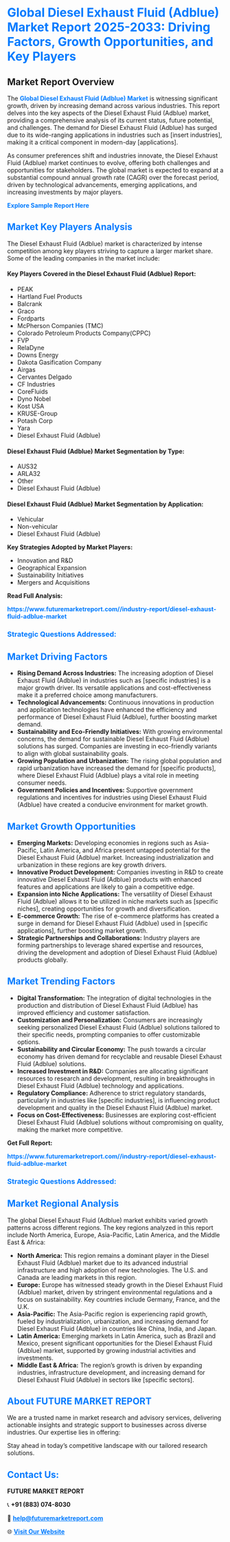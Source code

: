 <h1 style="color: #007BFF;">Global Diesel Exhaust Fluid (Adblue) Market Report 2025-2033: Driving Factors, Growth Opportunities, and Key Players</h1>

<section id="overview">
<h2>Market Report Overview</h2>
<p>The <a href="https://www.futuremarketreport.com//industry-report/diesel-exhaust-fluid-adblue-market" style="color: #007BFF; text-decoration: none;"><strong>Global Diesel Exhaust Fluid (Adblue) Market</strong></a> is witnessing significant growth, driven by increasing demand across various industries. This report delves into the key aspects of the Diesel Exhaust Fluid (Adblue) market, providing a comprehensive analysis of its current status, future potential, and challenges. The demand for Diesel Exhaust Fluid (Adblue) has surged due to its wide-ranging applications in industries such as [insert industries], making it a critical component in modern-day [applications].</p>
<p>As consumer preferences shift and industries innovate, the Diesel Exhaust Fluid (Adblue) market continues to evolve, offering both challenges and opportunities for stakeholders. The global market is expected to expand at a substantial compound annual growth rate (CAGR) over the forecast period, driven by technological advancements, emerging applications, and increasing investments by major players.</p>
</section>

<section id="overview">
<p><a href="https://www.futuremarketreport.com//request-sample/reportId=89352" style="color: #007BFF; text-decoration: none;"><strong>Explore Sample Report Here</strong></a></p>
</section>

<section id="key-players">
<h2 style="color: #007BFF;">Market Key Players Analysis</h2>
<p>The Diesel Exhaust Fluid (Adblue) market is characterized by intense competition among key players striving to capture a larger market share. Some of the leading companies in the market include:</p>
<h4>Key Players Covered in the Diesel Exhaust Fluid (Adblue) Report:</h4>
<ul><li>PEAK</li><li>Hartland Fuel Products</li><li>Balcrank</li><li>Graco</li><li>Fordparts</li><li>McPherson Companies (TMC)</li><li>Colorado Petroleum Products Company(CPPC)</li><li>FVP</li><li>RelaDyne</li><li>Downs Energy</li><li>Dakota Gasification Company</li><li>Airgas</li><li>Cervantes Delgado</li><li>CF Industries</li><li>CoreFluids</li><li>Dyno Nobel</li><li>Kost USA</li><li>KRUSE-Group</li><li>Potash Corp</li><li>Yara</li><li>Diesel Exhaust Fluid (Adblue)</li></ul>
<h4>Diesel Exhaust Fluid (Adblue) Market Segmentation by Type:</h4>
<ul><li>AUS32</li><li>ARLA32</li><li>Other</li><li>Diesel Exhaust Fluid (Adblue)</li></ul>

<h4>Diesel Exhaust Fluid (Adblue) Market Segmentation by Application:</h4>
<ul><li>Vehicular</li><li>Non-vehicular</li><li>Diesel Exhaust Fluid (Adblue)</li></ul>
<p><strong>Key Strategies Adopted by Market Players:</strong></p>
<ul>
<li>Innovation and R&D</li>
<li>Geographical Expansion</li>
<li>Sustainability Initiatives</li>
<li>Mergers and Acquisitions</li>
</ul>
</section>

<section>
<p><strong>Read Full Analysis: </strong></p><a href="https://www.futuremarketreport.com//industry-report/diesel-exhaust-fluid-adblue-market" style="color: #007BFF; text-decoration: none;"><strong>https://www.futuremarketreport.com//industry-report/diesel-exhaust-fluid-adblue-market</strong></a>
<h3 style="color: #007BFF;">Strategic Questions Addressed:</h3>
</section>

<section id="driving-factors">
<h2 style="color: #007BFF;">Market Driving Factors</h2>
<ul>
<li><strong>Rising Demand Across Industries:</strong> The increasing adoption of Diesel Exhaust Fluid (Adblue) in industries such as [specific industries] is a major growth driver. Its versatile applications and cost-effectiveness make it a preferred choice among manufacturers.</li>
<li><strong>Technological Advancements:</strong> Continuous innovations in production and application technologies have enhanced the efficiency and performance of Diesel Exhaust Fluid (Adblue), further boosting market demand.</li>
<li><strong>Sustainability and Eco-Friendly Initiatives:</strong> With growing environmental concerns, the demand for sustainable Diesel Exhaust Fluid (Adblue) solutions has surged. Companies are investing in eco-friendly variants to align with global sustainability goals.</li>
<li><strong>Growing Population and Urbanization:</strong> The rising global population and rapid urbanization have increased the demand for [specific products], where Diesel Exhaust Fluid (Adblue) plays a vital role in meeting consumer needs.</li>
<li><strong>Government Policies and Incentives:</strong> Supportive government regulations and incentives for industries using Diesel Exhaust Fluid (Adblue) have created a conducive environment for market growth.</li>
</ul>
</section>

<section id="growth-opportunities">
<h2 style="color: #007BFF;">Market Growth Opportunities</h2>
<ul>
<li><strong>Emerging Markets:</strong> Developing economies in regions such as Asia-Pacific, Latin America, and Africa present untapped potential for the Diesel Exhaust Fluid (Adblue) market. Increasing industrialization and urbanization in these regions are key growth drivers.</li>
<li><strong>Innovative Product Development:</strong> Companies investing in R&D to create innovative Diesel Exhaust Fluid (Adblue) products with enhanced features and applications are likely to gain a competitive edge.</li>
<li><strong>Expansion into Niche Applications:</strong> The versatility of Diesel Exhaust Fluid (Adblue) allows it to be utilized in niche markets such as [specific niches], creating opportunities for growth and diversification.</li>
<li><strong>E-commerce Growth:</strong> The rise of e-commerce platforms has created a surge in demand for Diesel Exhaust Fluid (Adblue) used in [specific applications], further boosting market growth.</li>
<li><strong>Strategic Partnerships and Collaborations:</strong> Industry players are forming partnerships to leverage shared expertise and resources, driving the development and adoption of Diesel Exhaust Fluid (Adblue) products globally.</li>
</ul>
</section>

<section id="trending-factors">
<h2 style="color: #007BFF;">Market Trending Factors</h2>
<ul>
<li><strong>Digital Transformation:</strong> The integration of digital technologies in the production and distribution of Diesel Exhaust Fluid (Adblue) has improved efficiency and customer satisfaction.</li>
<li><strong>Customization and Personalization:</strong> Consumers are increasingly seeking personalized Diesel Exhaust Fluid (Adblue) solutions tailored to their specific needs, prompting companies to offer customizable options.</li>
<li><strong>Sustainability and Circular Economy:</strong> The push towards a circular economy has driven demand for recyclable and reusable Diesel Exhaust Fluid (Adblue) solutions.</li>
<li><strong>Increased Investment in R&D:</strong> Companies are allocating significant resources to research and development, resulting in breakthroughs in Diesel Exhaust Fluid (Adblue) technology and applications.</li>
<li><strong>Regulatory Compliance:</strong> Adherence to strict regulatory standards, particularly in industries like [specific industries], is influencing product development and quality in the Diesel Exhaust Fluid (Adblue) market.</li>
<li><strong>Focus on Cost-Effectiveness:</strong> Businesses are exploring cost-efficient Diesel Exhaust Fluid (Adblue) solutions without compromising on quality, making the market more competitive.</li>
</ul>
</section>

<section>
<p><strong>Get Full Report: </strong></p><a href="https://www.futuremarketreport.com//industry-report/diesel-exhaust-fluid-adblue-market" style="color: #007BFF; text-decoration: none;"><strong>https://www.futuremarketreport.com//industry-report/diesel-exhaust-fluid-adblue-market</strong></a>
<h3 style="color: #007BFF;">Strategic Questions Addressed:</h3>
</section>


<section id="regional-analysis">
<h2 style="color: #007BFF;">Market Regional Analysis</h2>
<p>The global Diesel Exhaust Fluid (Adblue) market exhibits varied growth patterns across different regions. The key regions analyzed in this report include North America, Europe, Asia-Pacific, Latin America, and the Middle East & Africa:</p>
<ul>
<li><strong>North America:</strong> This region remains a dominant player in the Diesel Exhaust Fluid (Adblue) market due to its advanced industrial infrastructure and high adoption of new technologies. The U.S. and Canada are leading markets in this region.</li>
<li><strong>Europe:</strong> Europe has witnessed steady growth in the Diesel Exhaust Fluid (Adblue) market, driven by stringent environmental regulations and a focus on sustainability. Key countries include Germany, France, and the U.K.</li>
<li><strong>Asia-Pacific:</strong> The Asia-Pacific region is experiencing rapid growth, fueled by industrialization, urbanization, and increasing demand for Diesel Exhaust Fluid (Adblue) in countries like China, India, and Japan.</li>
<li><strong>Latin America:</strong> Emerging markets in Latin America, such as Brazil and Mexico, present significant opportunities for the Diesel Exhaust Fluid (Adblue) market, supported by growing industrial activities and investments.</li>
<li><strong>Middle East & Africa:</strong> The region’s growth is driven by expanding industries, infrastructure development, and increasing demand for Diesel Exhaust Fluid (Adblue) in sectors like [specific sectors].</li>
</ul>
</section>

<footer>
<h2 style="color: #007BFF;">About FUTURE MARKET REPORT</h2>
<p>We are a trusted name in market research and advisory services, delivering actionable insights and strategic support to businesses across diverse industries. Our expertise lies in offering:</p>

<p>Stay ahead in today’s competitive landscape with our tailored research solutions.</p>

<h2 style="color: #007BFF;">Contact Us:</h2>
<p><strong>FUTURE MARKET REPORT</strong></p>
<p>📞 <strong>+91 (883) 074-8030</strong></p>
<p>📧 <strong><a href="mailto:help@futuremarketreport.com" style="color: #007BFF;">help@futuremarketreport.com</a></strong></p>
<p>🌐 <strong><a href="https://www.futuremarketreport.com/" style="color: #007BFF;">Visit Our Website</a></strong></p>
</footer>